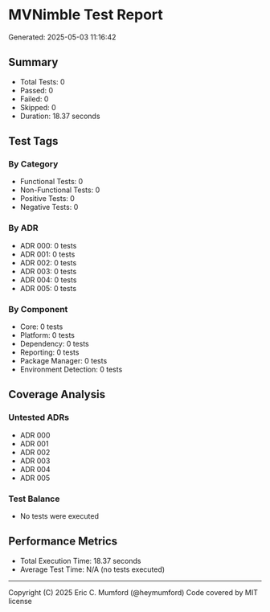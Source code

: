 # MVNimble Test Report

Generated: 2025-05-03 11:16:42

## Summary

* Total Tests: 0
* Passed: 0
* Failed: 0
* Skipped: 0
* Duration: 18.37 seconds

## Test Tags

### By Category

* Functional Tests: 0
* Non-Functional Tests: 0
* Positive Tests: 0
* Negative Tests: 0

### By ADR

* ADR 000: 0 tests
* ADR 001: 0 tests
* ADR 002: 0 tests
* ADR 003: 0 tests
* ADR 004: 0 tests
* ADR 005: 0 tests

### By Component

* Core: 0 tests
* Platform: 0 tests
* Dependency: 0 tests
* Reporting: 0 tests
* Package Manager: 0 tests
* Environment Detection: 0 tests

## Coverage Analysis

### Untested ADRs

* ADR 000
* ADR 001
* ADR 002
* ADR 003
* ADR 004
* ADR 005

### Test Balance

* No tests were executed

## Performance Metrics

* Total Execution Time: 18.37 seconds
* Average Test Time: N/A (no tests executed)



---
Copyright (C) 2025 Eric C. Mumford (@heymumford) Code covered by MIT license
